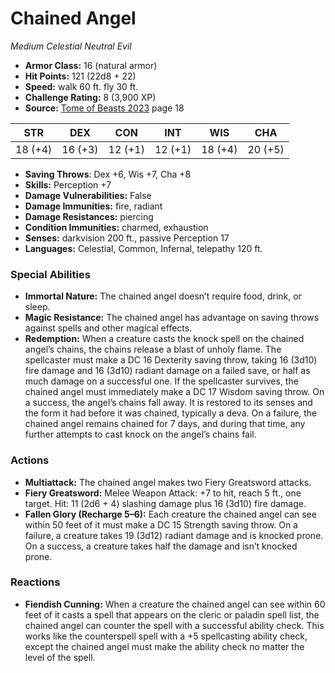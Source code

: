 # Chained Angel

*Medium* *Celestial* *Neutral Evil*

- **Armor Class:** 16 (natural armor)
- **Hit Points:** 121 (22d8 + 22)
- **Speed:** walk 60 ft. fly 30 ft.
- **Challenge Rating:** 8 (3,900 XP)
- **Source:** [Tome of Beasts 2023](https://koboldpress.com/kpstore/product/tome-of-beasts-1-2023-edition/) page 18

| STR | DEX | CON | INT | WIS | CHA |
| --- | --- | --- | --- | --- | --- |
| 18 (+4) | 16 (+3) | 12 (+1) | 12 (+1) | 18 (+4) | 20 (+5) |

- **Saving Throws**: Dex +6, Wis +7, Cha +8
- **Skills:** Perception +7
- **Damage Vulnerabilities:** False
- **Damage Immunities:** fire, radiant
- **Damage Resistances:** piercing
- **Condition Immunities:** charmed, exhaustion
- **Senses:** darkvision 200 ft., passive Perception 17
- **Languages:** Celestial, Common, Infernal, telepathy 120 ft.

### Special Abilities

- **Immortal Nature:** The chained angel doesn’t require food, drink, or sleep.
- **Magic Resistance:** The chained angel has advantage on saving throws against spells and other magical effects.
- **Redemption:** When a creature casts the knock spell on the chained angel’s chains, the chains release a blast of unholy flame. The spellcaster must make a DC 16 Dexterity saving throw, taking 16 (3d10) fire damage and 16 (3d10) radiant damage on a failed save, or half as much damage on a successful one. If the spellcaster survives, the chained angel must immediately make a DC 17 Wisdom saving throw. On a success, the angel’s chains fall away. It is restored to its senses and the form it had before it was chained, typically a deva. On a failure, the chained angel remains chained for 7 days, and during that time, any further attempts to cast knock on the angel’s chains fail.

### Actions

- **Multiattack:** The chained angel makes two Fiery Greatsword attacks.
- **Fiery Greatsword:** Melee Weapon Attack: +7 to hit, reach 5 ft., one target. Hit: 11 (2d6 + 4) slashing damage plus 16 (3d10) fire damage.
- **Fallen Glory (Recharge 5–6):** Each creature the chained angel can see within 50 feet of it must make a DC 15 Strength saving throw. On a failure, a creature takes 19 (3d12) radiant damage and is knocked prone. On a success, a creature takes half the damage and isn’t knocked prone.

### Reactions

- **Fiendish Cunning:** When a creature the chained angel can see within 60 feet of it casts a spell that appears on the cleric or paladin spell list, the chained angel can counter the spell with a successful ability check. This works like the counterspell spell with a +5 spellcasting ability check, except the chained angel must make the ability check no matter the level of the spell.
